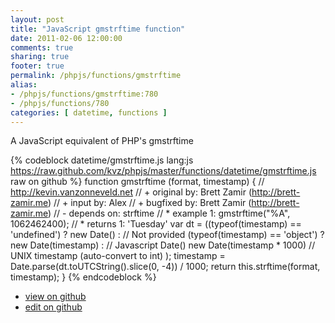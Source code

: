 ```yaml
---
layout: post
title: "JavaScript gmstrftime function"
date: 2011-02-06 12:00:00
comments: true
sharing: true
footer: true
permalink: /phpjs/functions/gmstrftime
alias:
- /phpjs/functions/gmstrftime:780
- /phpjs/functions/780
categories: [ datetime, functions ]
---
```

A JavaScript equivalent of PHP's gmstrftime
<!-- more -->
{% codeblock datetime/gmstrftime.js lang:js https://raw.github.com/kvz/phpjs/master/functions/datetime/gmstrftime.js raw on github %}
function gmstrftime (format, timestamp) {
    // http://kevin.vanzonneveld.net
    // +   original by: Brett Zamir (http://brett-zamir.me)
    // +   input by: Alex
    // +   bugfixed by: Brett Zamir (http://brett-zamir.me)
    // -    depends on: strftime
    // *     example 1: gmstrftime("%A", 1062462400);
    // *     returns 1: 'Tuesday'
    var dt = ((typeof(timestamp) == 'undefined') ? new Date() : // Not provided
    (typeof(timestamp) == 'object') ? new Date(timestamp) : // Javascript Date()
    new Date(timestamp * 1000) // UNIX timestamp (auto-convert to int)
    );
    timestamp = Date.parse(dt.toUTCString().slice(0, -4)) / 1000;
    return this.strftime(format, timestamp);
}
{% endcodeblock %}
<ul>
 <li><a href="https://github.com/kvz/phpjs/blob/master/functions/datetime/gmstrftime.js">view on github</a></li>
 <li><a href="https://github.com/kvz/phpjs/edit/master/functions/datetime/gmstrftime.js">edit on github</a></li>
</ul>
